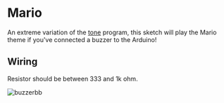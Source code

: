 # Mario

An extreme variation of the [tone](https://www.arduino.cc/en/reference/tone) program, this sketch will play the 
Mario theme if you've connected a buzzer to the Arduino!

## Wiring

Resistor should be between 333 and 1k ohm.

![buzzerbb](http://www.princetronics.com/wp-content/uploads/2014/06/buzzeruno.jpg)
